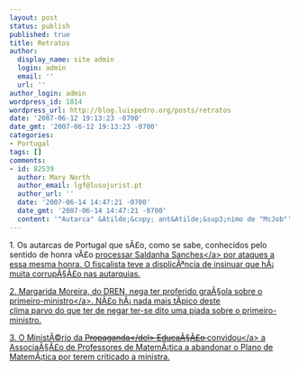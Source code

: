 ```yaml
---
layout: post
status: publish
published: true
title: Retratos
author:
  display_name: site admin
  login: admin
  email: ''
  url: ''
author_login: admin
wordpress_id: 1014
wordpress_url: http://blog.luispedro.org/posts/retratos
date: '2007-06-12 19:13:23 -0700'
date_gmt: '2007-06-12 19:13:23 -0700'
categories:
- Portugal
tags: []
comments:
- id: 82539
  author: Mary North
  author_email: lgf@lusojurist.pt
  author_url: ''
  date: '2007-06-14 14:47:21 -0700'
  date_gmt: '2007-06-14 14:47:21 -0700'
  content: '"Autarca" &Atilde;&copy; ant&Atilde;&sup3;nimo de "McJob"'
---
```

<p>1. Os autarcas de Portugal que s&Atilde;&pound;o, como se sabe, conhecidos pelo sentido de honra v&Atilde;&pound;o <a href="http:&#47;&#47;ultimahora.publico.clix.pt&#47;noticia.aspx?id=1296569&idCanal=59">processar Saldanha Sanches<&#47;a> por ataques a essa mesma honra. O fiscalista teve a displic&Atilde;&ordf;ncia de insinuar que h&Atilde;&iexcl; muita corrup&Atilde;&sect;&Atilde;&pound;o nas autarquias.
<p>2. Margarida Moreira, do DREN, nega <a href="http:&#47;&#47;ultimahora.publico.clix.pt&#47;noticia.aspx?id=1296474&idCanal=undefined">ter proferido gra&Atilde;&sect;ola sobre o primeiro-ministro<&#47;a>. N&Atilde;&pound;o h&Atilde;&iexcl; nada mais t&Atilde;&shy;pico deste<br />
clima parvo do que ter de negar ter-se dito uma piada sobre o primeiro-ministro.
<p>3. O Minist&Atilde;&copy;rio da <del>Propaganda<&#47;del> Educa&Atilde;&sect;&Atilde;&pound;o <a href="http:&#47;&#47;ultimahora.publico.clix.pt&#47;noticia.aspx?id=1296510">convidou<&#47;a> a Associa&Atilde;&sect;&Atilde;&pound;o de Professores de Matem&Atilde;&iexcl;tica a abandonar o Plano de Matem&Atilde;&iexcl;tica por terem criticado a ministra.</p>
